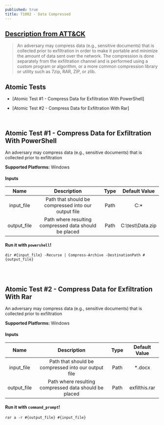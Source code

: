 ```yaml
---
published: true
title: T1002 - Data Compressed
---
```

## [Description from ATT&CK](https://attack.mitre.org/wiki/Technique/T1002)
<blockquote>An adversary may compress data (e.g., sensitive documents) that is collected prior to exfiltration in order to make it portable and minimize the amount of data sent over the network. The compression is done separately from the exfiltration channel and is performed using a custom program or algorithm, or a more common compression library or utility such as 7zip, RAR, ZIP, or zlib.</blockquote>

## Atomic Tests

- [Atomic Test #1 - Compress Data for Exfiltration With PowerShell]

- [Atomic Test #2 - Compress Data for Exfiltration With Rar]

<br/>

## Atomic Test #1 - Compress Data for Exfiltration With PowerShell
An adversary may compress data (e.g., sensitive documents) that is collected prior to exfiltration 

**Supported Platforms:** Windows


#### Inputs

| Name | Description | Type | Default Value | 
|:------:|:-------------:|:------:|:---------------:|
| input_file | Path that should be compressed into our output file | Path | C:\*|
| output_file | Path where resulting compressed data should be placed | Path | C:\test\Data.zip|

#### Run it with `powershell`!

```
dir #{input_file} -Recurse | Compress-Archive -DestinationPath #{output_file}
```
<br/>
<br/>

## Atomic Test #2 - Compress Data for Exfiltration With Rar
An adversary may compress data (e.g., sensitive documents) that is collected prior to exfiltration 

**Supported Platforms:** Windows


#### Inputs

| Name | Description | Type | Default Value | 
|:------:|:-------------:|:------:|:---------------:|
| input_file | Path that should be compressed into our output file | Path | *.docx|
| output_file | Path where resulting compressed data should be placed | Path | exfilthis.rar|

#### Run it with `command_prompt`!

```
rar a -r #{output_file} #{input_file}
```
<br/>
<br/>